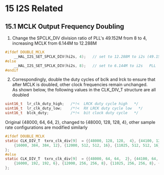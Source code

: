 # 15 I2S Related
## 15.1 MCLK Output Frequency Doubling
1. Change the SPCLK_DIV division ratio of PLL's 49.152M from 8 to 4, increasing MCLK from 6.144M to 12.288M<br>
```c
#ifdef DOUBLE_MCLK    
    __HAL_I2S_SET_SPCLK_DIV(hi2s, 4);   // set to 12.288M to i2s (49.152M/4=12.288M)  PLL 
#else
    __HAL_I2S_SET_SPCLK_DIV(hi2s, 8);   // set to 6.144M to i2s   PLL
#endif
```
2. Correspondingly, double the duty cycles of bclk and lrck to ensure that after MCLK is doubled, other clock frequencies remain unchanged.  
As shown below, the following values in the CLK_DIV_T structure are all doubled<br>
```c
uint16_t  lr_clk_duty_high;   /*!<  LRCK duty cycle high   */
uint16_t  lr_clk_duty_low;    /*!<  RX LRCK duty cycle low   */
uint16_t  blck_duty;          /*!<  bit clock duty cycle   */
```
Original {48000, 64, 64,  2}, changed to {48000, 128, 128,  4}, other sample rate configurations are modified similarly<br>
```c
#ifdef DOUBLE_MCLK
static CLK_DIV_T  txrx_clk_div[9]  = {{48000, 128, 128,  4}, {44100, 128, 128,  4}, {32000, 192, 192,  6}, {24000, 256, 256, 8}, {22050, 256, 256,  8},
    {16000, 384, 384, 12}, {12000, 512, 512, 16}, {11025, 512, 512, 16}, { 8000, 768, 768, 24}
};
#else
static CLK_DIV_T  txrx_clk_div[9]  = {{48000, 64, 64,  2}, {44100, 64, 64,  2}, {32000, 96, 96,  3}, {24000, 128, 128, 4}, {22050, 128, 128,  4},
    {16000, 192, 192, 6}, {12000, 256, 256, 8}, {11025, 256, 256, 8}, { 8000, 384, 384, 12}
};
```
